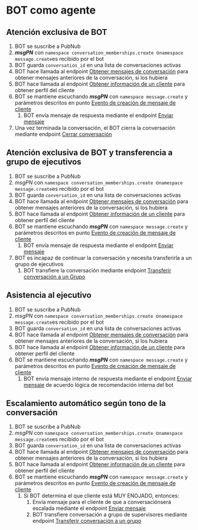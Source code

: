 # BOT como agente

## Atención exclusiva de BOT


1. BOT se suscribe a PubNub
2. **_msgPN_** con `namespace conversation_memberships.create `o` namespace message.create `es recibido por el bot
3. BOT guarda `conversation_id` en una lista de conversaciones activas
4. BOT hace llamada al endpoint [Obtener mensajes de conversación](/rest_api/messages?id=obtener-mensajes-de-conversación) para obtener mensajes anteriores de la conversación, si los hubiera
5. BOT hace llamada al endpoint [Obtener información de un cliente](/rest_api/clients?id=obtener-información-de-un-cliente) para obtener perfil del cliente
6. BOT se mantiene escuchando **_msgPN_** con `namespace message.create` y parámetros descritos en punto [Evento de creación de mensaje de cliente](bots/pubnub?id=evento-de-creación-de-mensaje)
    1. BOT envía mensaje de respuesta mediante el endpoint [Enviar mensaje](/rest_api/messages?id=crear-mensaje-de-texto-plano)
7. Una vez terminada la conversación, el BOT cierra la conversación mediante endpoint [Cerrar conversación](/rest_api/conversations?id=cerrar-conversación)


## Atención exclusiva de BOT y transferencia a grupo de ejecutivos



1. BOT se suscribe a PubNub
2. _msgPN_ con `namespace conversation_memberships.create `o` namespace message.create `es recibido por el bot
3. BOT guarda `conversation_id` en una lista de conversaciones activas
4. BOT hace llamada al endpoint [Obtener mensajes de conversación](/rest_api/messages?id=obtener-mensajes-de-conversación) para obtener mensajes anteriores de la conversación, si los hubiera
5. BOT hace llamada al endpoint [Obtener información de un cliente](/rest_api/clients?id=obtener-información-de-un-cliente) para obtener perfil del cliente
6. BOT se mantiene escuchando **_msgPN_** con `namespace message.create` y parámetros descritos en punto [Evento de creación de mensaje de cliente](bots/pubnub?id=evento-de-creación-de-mensaje)
    1. BOT envía mensaje de respuesta mediante el endpoint [Enviar mensaje](/rest_api/messages?id=crear-mensaje-de-texto-plano)
7. BOT es incapaz de continuar la conversación y necesita transferirla a un grupo de ejecutivos
    1. BOT transfiere la conversación mediante endpoint [Transferir conversación a un Grupo](/rest_api/conversation_groups?id=asignar-grupo-a-conversación)


## Asistencia al ejecutivo



1. BOT se suscribe a PubNub
2. _msgPN_ con `namespace conversation_memberships.create `o` namespace message.create `es recibido por el bot
3. BOT guarda `conversation_id` en una lista de conversaciones activas
4. BOT hace llamada al endpoint [Obtener mensajes de conversación](/rest_api/messages?id=obtener-mensajes-de-conversación) para obtener mensajes anteriores de la conversación, si los hubiera
5. BOT hace llamada al endpoint [Obtener información de un cliente](/rest_api/clients?id=obtener-información-de-un-cliente) para obtener perfil del cliente
6. BOT se mantiene escuchando **_msgPN_** con `namespace message.create` y parámetros descritos en punto [Evento de creación de mensaje de cliente](bots/pubnub?id=evento-de-creación-de-mensaje)
    1. BOT envía mensaje interno de respuesta mediante el endpoint [Enviar mensaje](/rest_api/messages?id=crear-mensaje-de-texto-plano) de acuerdo lógica de recomendación interna del bot


## Escalamiento automático según tono de la conversación



1. BOT se suscribe a PubNub
2. _msgPN_ con `namespace conversation_memberships.create `o` namespace message.create `es recibido por el bot
3. BOT guarda `conversation_id` en una lista de conversaciones activas
4. BOT hace llamada al endpoint [Obtener mensajes de conversación](/rest_api/messages?id=obtener-mensajes-de-conversación) para obtener mensajes anteriores de la conversación, si los hubiera
5. BOT hace llamada al endpoint [Obtener información de un cliente](/rest_api/clients?id=obtener-información-de-un-cliente) para obtener perfil del cliente
6. BOT se mantiene escuchando **_msgPN_** con `namespace message.create` y parámetros descritos en punto [Evento de creación de mensaje de cliente](bots/pubnub?id=evento-de-creación-de-mensaje)
    1. Si BOT determina el que cliente está MUY ENOJADO, entonces:
        1. Envía mensaje para el cliente de que a conversaciónserá escalada mediante el endpoint [Enviar mensaje](/rest_api/messages?id=crear-mensaje-de-texto-plano)
        2. BOT transfiere conversación a grupo de supervisores mediante endpoint [Transferir conversación a un grupo](/rest_api/conversation_groups?id=asignar-grupo-a-conversación)
